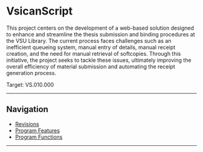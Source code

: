 # VsicanScript

This project centers on the development of a web-based solution designed to enhance and streamline the thesis submission and binding procedures at the VSU Library. The current process faces challenges such as an inefficient queueing system, manual entry of details, manual receipt creation, and the need for manual retrieval of softcopies. Through this initiative, the project seeks to tackle these issues, ultimately improving the overall efficiency of material submission and automating the receipt generation process.

Target: VS.010.000

---

## Navigation

- [Revisions](https://github.com/janetub/VSU-Library-Queueing-System/blob/main/ViscanScript_Revisions.md)
- [Program Features](https://github.com/janetub/VSU-Library-Queueing-System/blob/main/ViscanScript_ProgramFeatures.md)
- [Program Functions](#program-functions)

---
